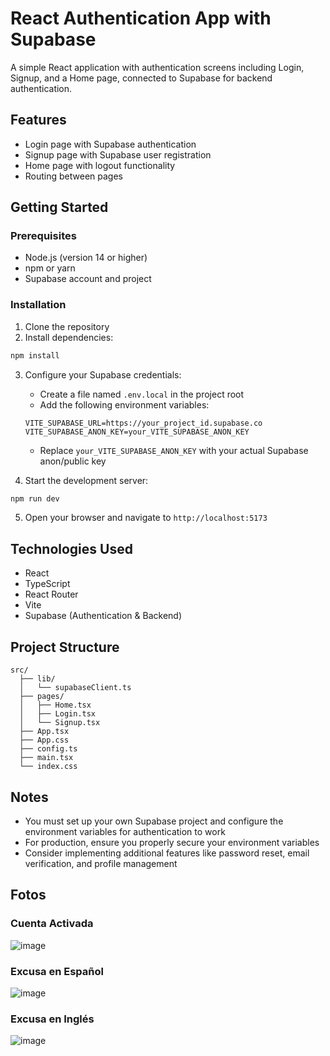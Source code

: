 # React Authentication App with Supabase

A simple React application with authentication screens including Login, Signup, and a Home page, connected to Supabase for backend authentication.

## Features

- Login page with Supabase authentication
- Signup page with Supabase user registration
- Home page with logout functionality
- Routing between pages

## Getting Started

### Prerequisites

- Node.js (version 14 or higher)
- npm or yarn
- Supabase account and project

### Installation

1. Clone the repository
2. Install dependencies:

```bash
npm install
```

3. Configure your Supabase credentials:
   - Create a file named `.env.local` in the project root
   - Add the following environment variables:
   ```
   VITE_SUPABASE_URL=https://your_project_id.supabase.co
   VITE_SUPABASE_ANON_KEY=your_VITE_SUPABASE_ANON_KEY
   ```
   - Replace `your_VITE_SUPABASE_ANON_KEY` with your actual Supabase anon/public key

4. Start the development server:

```bash
npm run dev
```

5. Open your browser and navigate to `http://localhost:5173`

## Technologies Used

- React
- TypeScript
- React Router
- Vite
- Supabase (Authentication & Backend)

## Project Structure

```
src/
  ├── lib/
  │   └── supabaseClient.ts
  ├── pages/
  │   ├── Home.tsx
  │   ├── Login.tsx
  │   └── Signup.tsx
  ├── App.tsx
  ├── App.css
  ├── config.ts
  ├── main.tsx
  └── index.css
```

## Notes

- You must set up your own Supabase project and configure the environment variables for authentication to work
- For production, ensure you properly secure your environment variables
- Consider implementing additional features like password reset, email verification, and profile management

## Fotos

### Cuenta Activada
![image](https://github.com/user-attachments/assets/655716a5-3701-4caf-8afb-77a64c4fa561)

### Excusa en Español
![image](https://github.com/user-attachments/assets/d3185f96-854c-45fb-a221-77531cb759af)

### Excusa en Inglés
![image](https://github.com/user-attachments/assets/f7314d34-149f-428d-9537-82ccbdf3b2e7)

